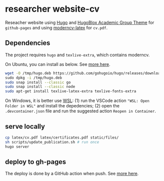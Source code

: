 # researcher website-cv

Reseacher website using [Hugo](https://gohugo.io/documentation/) and [HugoBlox Academic Group Theme](https://github.com/HugoBlox/theme-research-group) for `github-pages` and using [moderncv-latex](https://github.com/moderncv/moderncv) for `cv.pdf`.

## Dependencies

The project requires `hugo` and `texlive-extra`, which contains moderncv.

On Ubuntu, you can install as below. See [more here](https://docs.hugoblox.com/getting-started/install-hugo/).

  ```bash
  wget -O /tmp/hugo.deb https://github.com/gohugoio/hugo/releases/download/v0.119.0/hugo_extended_0.119.0_linux-amd64.deb \
  sudo dpkg -i /tmp/hugo.deb
  sudo snap install --classic go
  sudo snap install --classic node
  sudo apt-get install texlive-latex-extra texlive-fonts-extra
  ```

On Windows, it is better use [WSL](https://learn.microsoft.com/en-us/windows/wsl/): (1) run the VSCode action `"WSL: Open Folder in WSL"` and install the depedencies; (2) open the `.devcontainer.json` file and run the suggested action `Reopen in Container`.

## serve locally

  ```bash
  cp latex/cv.pdf latex/certificates.pdf static/files/
  sh scripts/update_publication.sh # run once
  hugo server
  ```

## deploy to gh-pages

The deploy is done by a GitHub action when push. See [more here](https://gohugo.io/host-and-deploy/host-on-github-pages/).
